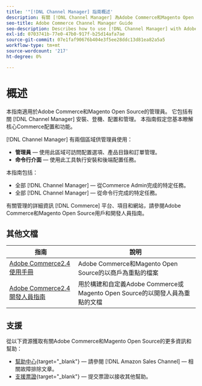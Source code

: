 ```yaml
---
title: '"[!DNL Channel Manager] 指南概述'
description: 有關 [!DNL Channel Manager] 為Adobe Commerce和Magento Open Source管理員提供，包括安裝和安裝
seo-title: Adobe Commerce Channel Manager Guide
seo-description: Describes how to use [!DNL Channel Manager] with Adobe Commerce or Magento Open Source.
exl-id: 0703741b-77e0-47b0-917f-b25d14afa7ae
source-git-commit: 07e1faf90676b404e3f5ee28ddc13d81ea82a5a5
workflow-type: tm+mt
source-wordcount: '217'
ht-degree: 0%

---
```



# 概述

本指南適用於Adobe Commerce和Magento Open Source的管理員。 它包括有關 [!DNL Channel Manager] 安裝、登機、配置和管理。 本指南假定您基本瞭解核心Commerce配置和功能。

[!DNL Channel Manager] 有兩個區域供管理員使用：

* **管理員** — 使用此區域可訪問配置選項、產品目錄和訂單管理。
* **命令行介面** — 使用此工具執行安裝和後端配置任務。

本指南包括：

* 全部 [!DNL Channel Manager] — 從Commerce Admin完成的特定任務。
* 全部 [!DNL Channel Manager] — 從命令行完成的特定任務。

有關管理的詳細資訊 [!DNL Commerce] 平台、項目和網站，請參閱Adobe Commerce和Magento Open Source用戶和開發人員指南。

## 其他文檔

| 指南 | 說明 |
|----------------------------------------------------------------------|----------------------------------------------------------------------------------------------------|
| [Adobe Commerce2.4使用手冊](https://docs.magento.com/user-guide) | Adobe Commerce和Magento Open Source的以商戶為重點的檔案 |
| [Adobe Commerce2.4開發人員指南](https://devdocs.magento.com) | 用於構建和自定義Adobe Commerce或Magento Open Source的以開發人員為重點的文檔 |

## 支援

從以下資源獲取有關Adobe Commerce和Magento Open Source的更多資訊和幫助：

* [幫助中心](https://support.magento.com/hc/en-us){target=&quot;_blank&quot;} — 請參閱 [!DNL Amazon Sales Channel] — 相關故障排除文章。
* [支援票證](https://support.magento.com/hc/en-us/articles/360000913794#submit-ticket){target=&quot;_blank&quot;} — 提交票證以接收其他幫助。
